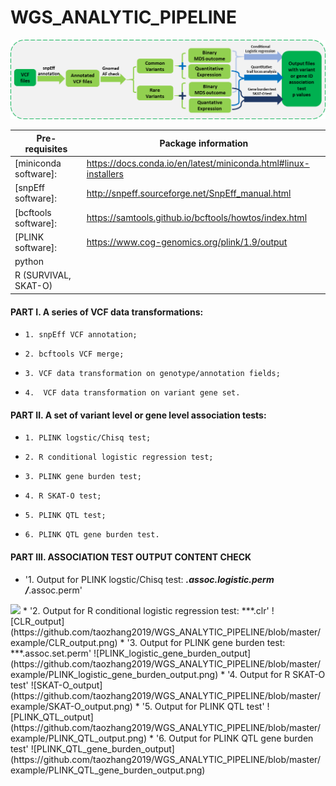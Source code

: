 # WGS_ANALYTIC_PIPELINE 
![WGS_WORKFLOW](https://github.com/taozhang2019/WGS_ANALYTIC_PIPELINE/blob/master/WGS_WORKFLOW.png)

|Pre- requisites|Package information|
|---------------|---------------|
|[miniconda software]: | https://docs.conda.io/en/latest/miniconda.html#linux-installers |
| [snpEff software]: | http://snpeff.sourceforge.net/SnpEff_manual.html  |
| [bcftools software]: | https://samtools.github.io/bcftools/howtos/index.html  | 
| [PLINK software]: | https://www.cog-genomics.org/plink/1.9/output |
| python |
| R (SURVIVAL, SKAT-O) | 

  
#### PART I. A series of VCF data transformations:

* `1. snpEff VCF annotation;`

* `2. bcftools VCF merge;`

* `3. VCF data transformation on genotype/annotation fields;`

* `4.  VCF data transformation on variant gene set.`


#### PART II. A set of variant level or gene level association tests:

* `1. PLINK logstic/Chisq test;`

* `2. R conditional logistic regression test;`

* `3. PLINK gene burden test;`

* `4. R SKAT-O test;`

* `5. PLINK QTL test;`

* `6. PLINK QTL gene burden test.`

  
#### PART III. ASSOCIATION TEST OUTPUT CONTENT CHECK

* '1. Output for PLINK logstic/Chisq test: ***.assoc.logistic.perm /***.assoc.perm'
<img src="[your_relative_path_here](https://github.com/taozhang2019/WGS_ANALYTIC_PIPELINE/blob/master/example/PLINK_logistic_output.png)" width="350">
* '2. Output for R conditional logistic regression test: ***.clr'
![CLR_output](https://github.com/taozhang2019/WGS_ANALYTIC_PIPELINE/blob/master/example/CLR_output.png)
* '3. Output for PLINK gene burden test: ***.assoc.set.perm'
![PLINK_logistic_gene_burden_output](https://github.com/taozhang2019/WGS_ANALYTIC_PIPELINE/blob/master/example/PLINK_logistic_gene_burden_output.png) 
* '4. Output for R SKAT-O test'
![SKAT-O_output](https://github.com/taozhang2019/WGS_ANALYTIC_PIPELINE/blob/master/example/SKAT-O_output.png)
* '5. Output for PLINK QTL test'
![PLINK_QTL_output](https://github.com/taozhang2019/WGS_ANALYTIC_PIPELINE/blob/master/example/PLINK_QTL_output.png) 
* '6. Output for PLINK QTL gene burden test'
![PLINK_QTL_gene_burden_output](https://github.com/taozhang2019/WGS_ANALYTIC_PIPELINE/blob/master/example/PLINK_QTL_gene_burden_output.png)

